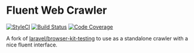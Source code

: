 # Fluent Web Crawler

[![StyleCI](https://styleci.io/repos/85713671/shield?style=flat-square&branch=master)](https://styleci.io/repos/85713671)
[![Build Status](https://img.shields.io/travis/REBELinBLUE/fluent-crawler/master.svg?style=flat-square&label=Travis+CI)](https://travis-ci.org/REBELinBLUE/fluent-crawler)
[![Code Coverage](https://img.shields.io/codecov/c/github/REBELinBLUE/fluent-crawler/master.svg?style=flat-square&label=Coverage)](https://codecov.io/gh/REBELinBLUE/fluent-crawler)

A fork of [laravel/browser-kit-testing](https://github.com/laravel/browser-kit-testing/blob/master/src/Concerns/InteractsWithPages.php) to use as a standalone crawler with a nice fluent interface.
